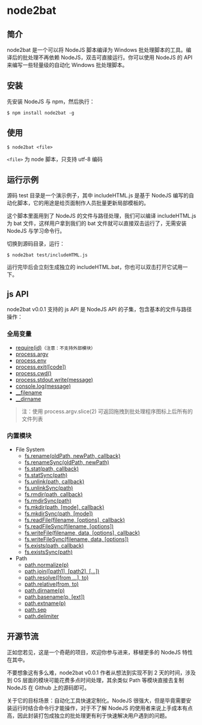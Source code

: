 # node2bat

##	简介

node2bat 是一个可以将 NodeJS 脚本编译为 Windows 批处理脚本的工具。编译后的批处理不再依赖 NodeJS，双击可直接运行。你可以使用 NodeJS 的 API 来编写一些轻量级的自动化 Windows 批处理脚本。

##	安装

先安装 NodeJS 与 npm，然后执行：

	$ npm install node2bat -g
	
##	使用

	$ node2bat <file>
	
``<file>`` 为 node 脚本，只支持 utf-8 编码

##	运行示例

源码 test 目录是一个演示例子，其中 includeHTML.js 是基于 NodeJS 编写的自动化脚本，它的用途是给页面制作人员批量更新局部模板的。

这个脚本里面用到了 NodeJS 的文件与路径处理，我们可以编译 includeHTML.js 为 bat 文件，这样用户拿到我们的 bat 文件就可以直接双击运行了，无需安装 NodeJS 与学习命令行。

切换到源码目录，运行：

	$ node2bat test/includeHTML.js

运行完毕后会立刻生成独立的 includeHTML.bat，你也可以双击打开它试用一下。

##	js API

node2bat v0.0.1 支持的 js API 是 NodeJS API 的子集，包含基本的文件与路径操作：

###	全局变量

*	[require(id)](http://nodejs.org/api/globals.html#globals_require)``（注意：不支持外部模块）``
*	[process.argv](http://nodejs.org/api/process.html#process_process_argv)
*	[process.env](http://nodejs.org/api/process.html#process_process_env)
*	[process.exit([code])](http://nodejs.org/api/process.html#process_process_env)
*	[process.cwd()](http://nodejs.org/api/process.html#process_process_cwd)
*	[process.stdout.write(message)](http://nodejs.org/api/process.html#process_process_stdout)
*	[console.log(message)](http://nodejs.org/api/console.html#console_console_log_data)
*	[__filename](http://nodejs.org/api/globals.html#globals_filename)
*	[__dirname](http://nodejs.org/api/globals.html#globals_dirname)

>	注：使用 process.argv.slice(2) 可返回拖拽到批处理程序图标上后所有的文件列表

###	内置模块

*   File System
    *   [fs.rename(oldPath, newPath, callback)](http://nodejs.org/api/fs.html#fs_fs_rename_oldpath_newpath_callback)
    *   [fs.renameSync(oldPath, newPath)](http://nodejs.org/api/fs.html#fs_fs_renamesync_oldpath_newpath)
    *   [fs.stat(path, callback)](http://nodejs.org/api/fs.html#fs_fs_stat_path_callback)
    *   [fs.statSync(path)](http://nodejs.org/api/fs.html#fs_fs_statsync_path)
    *   [fs.unlink(path, callback)](http://nodejs.org/api/fs.html#fs_fs_unlink_path_callback)
    *   [fs.unlinkSync(path)](http://nodejs.org/api/fs.html#fs_fs_unlinksync_path)
    *   [fs.rmdir(path, callback)](http://nodejs.org/api/fs.html#fs_fs_rmdir_path_callback)
    *   [fs.rmdirSync(path)](http://nodejs.org/api/fs.html#fs_fs_rmdirsync_path)
    *   [fs.mkdir(path, [mode], callback)](http://nodejs.org/api/fs.html#fs_fs_mkdir_path_mode_callback)
    *   [fs.mkdirSync(path, [mode])](http://nodejs.org/api/fs.html#fs_fs_mkdirsync_path_mode)
    *   [fs.readFile(filename, [options], callback)](http://nodejs.org/api/fs.html#fs_fs_readfile_filename_options_callback)
    *   [fs.readFileSync(filename, [options])](http://nodejs.org/api/fs.html#fs_fs_readfilesync_filename_options)
    *   [fs.writeFile(filename, data, [options], callback)](http://nodejs.org/api/fs.html#fs_fs_writefile_filename_data_options_callback)
    *   [fs.writeFileSync(filename, data, [options])](http://nodejs.org/api/fs.html#fs_fs_writefilesync_filename_data_options)
    *   [fs.exists(path, callback)](http://nodejs.org/api/fs.html#fs_fs_exists_path_callback)
    *   [fs.existsSync(path)](http://nodejs.org/api/fs.html#fs_fs_existssync_path)
*   Path
    *   [path.normalize(p)](http://nodejs.org/api/path.html#path_path_normalize_p)
    *   [path.join([path1], [path2], [...])](http://nodejs.org/api/path.html#path_path_join_path1_path2)
    *   [path.resolve([from ...], to)](http://nodejs.org/api/path.html#path_path_resolve_from_to)
    *   [path.relative(from, to)](http://nodejs.org/api/path.html#path_path_relative_from_to)
    *   [path.dirname(p)](http://nodejs.org/api/path.html#path_path_dirname_p)
    *   [path.basename(p, [ext])](http://nodejs.org/api/path.html#path_path_basename_p_ext)
    *   [path.extname(p)](http://nodejs.org/api/path.html#path_path_extname_p)
    *   [path.sep](http://nodejs.org/api/path.html#path_path_sep)
    *   [path.delimiter](http://nodejs.org/api/path.html#path_path_delimiter)

##	开源节流

正如您若见，这是一个奇葩的项目，欢迎你参与进来，移植更多的 NodeJS 特性在其中。

不要想象这有多么难，node2bat v0.0.1 作者从想法到实现不到 2 天的时间，涉及到 OS 层面的模块可能花费多点时间处理，其余类似 Path 等模块直接去复制 NodeJS 在 Github 上的源码即可。

关于它的目标场景：自动化工具快速定制化。NodeJS 很强大，但是毕竟需要安装运行时结合命令行才能操作，对于不了解 NodeJS 的使用者来说上手成本有点高，因此封装打包成独立的批处理更有利于快速解决用户遇到的问题。


